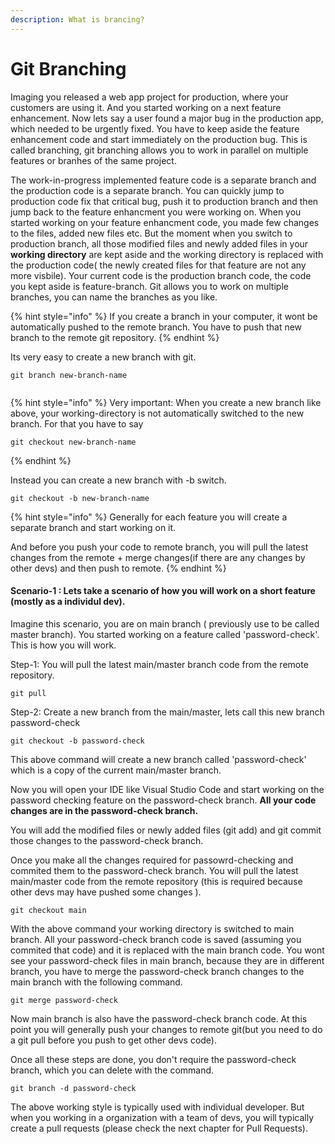 ```yaml
---
description: What is brancing?
---
```


# Git Branching

Imaging you released a web app project for production, where your customers are using it. And you started working on a next feature enhancement. Now lets say a user found a major bug in the production app, which needed to be urgently fixed. You have to keep aside the feature enhancement code and start immediately on the production bug.  This is called branching, git branching allows you to work in parallel on multiple features or branhes of the same project. 

The work-in-progress implemented feature code is a separate branch and the production code is a separate branch. You can quickly jump to production code fix that critical bug, push it to production branch and then jump back to the feature enhancment you were working on. When you started working on your feature enhancment code, you made few changes to the files, added new files etc. But the moment when you switch to production branch, all those modified files and newly added files in your **working directory** are kept aside and the working directory is replaced with the production code\( the newly created files for that feature are not any more visbile\). Your current code is the production branch code, the code you kept aside is feature-branch. Git allows you to work on multiple branches, you can name the branches as you like.

{% hint style="info" %}
If you create a branch in your computer, it wont be automatically pushed to the remote branch. You have to push that new branch to the remote git repository.
{% endhint %}

Its very easy to create a new branch with git.

```text
git branch new-branch-name


```

{% hint style="info" %}
Very important: When you create a new branch like above, your working-directory is not automatically switched to the new branch. For that you have to say

```
git checkout new-branch-name
```
{% endhint %}

Instead you can create a new branch with -b switch.

```text
git checkout -b new-branch-name
```



{% hint style="info" %}
Generally for each feature you will create a separate branch and start working on it.

And before you push your code to remote branch, you will pull the latest changes from the remote + merge changes\(if there are any changes by other devs\) and then push to remote.
{% endhint %}

#### Scenario-1 : Lets take a scenario of how you will work on a short feature \(mostly as a individul dev\).

Imagine this scenario, you are on main branch \( previously use to be called master branch\). You started working on a feature called 'password-check'.  This is how you will work.

Step-1: You will pull the latest main/master branch code from the remote repository.

```text
git pull 
```

Step-2: Create a new branch from the main/master, lets call this new branch password-check

```text
git checkout -b password-check
```

This above command will create a new branch called 'password-check' which is a copy of the current main/master branch.

Now you will open your IDE like Visual Studio Code and start working on the password checking feature on the password-check branch. **All your code changes are in the password-check branch.** 

You will add the modified files or newly added files \(git add\) and git commit those changes to the password-check branch.

Once you make all the changes required for passowrd-checking and commited them to the password-check branch. You will pull the latest main/master code from the remote repository \(this is required because other devs may have pushed some changes \).

```text
git checkout main
```

With the above command your working directory is switched to main branch. All your password-check branch code is saved \(assuming you commited that code\) and it is replaced with the main branch code. You wont see your password-check files in main branch, because they are in different branch, you have to merge the password-check branch changes to the main branch with the following command.

```text
git merge password-check
```

 Now main branch is also have the password-check branch code. At this point you will generally push your changes to remote git\(but you need to do a git pull before you push to get other devs code\). 

Once all these steps are done, you don't require the password-check branch, which you can delete with the command.

```text
git branch -d password-check
```

The above working style is typically used with individual developer. But when you working in a organization with a team of devs, you will typically create a pull requests \(please check the next chapter for Pull Requests\).

